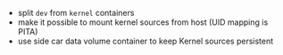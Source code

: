 
* split `dev` from `kernel` containers
* make it possible to mount kernel sources from host (UID mapping is PITA)
* use side car data volume container to keep Kernel sources persistent
